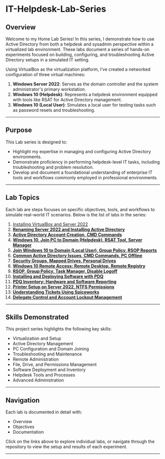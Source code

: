 # IT-Helpdesk-Lab-Series

## Overview

Welcome to my Home Lab Series! In this series, I demonstrate how to use Active Directory from both a helpdesk and sysadmin perspective within a virtualized lab environment. These labs document a series of hands-on experiments focused on building, configuring, and troubleshooting Active Directory setups in a simulated IT setting.

Using VirtualBox as the virtualization platform, I’ve created a networked configuration of three virtual machines:

1. **Windows Server 2022**: Serves as the domain controller and the system administrator's primary workstation.
2. **Windows 10 (Helpdesk)**: Represents a helpdesk environment equipped with tools like RSAT for Active Directory management.
3. **Windows 10 (Local User)**: Simulates a local user for testing tasks such as password resets and troubleshooting.

---

## Purpose

This Lab series is designed to:

- Highlight my expertise in managing and configuring Active Directory environments.
- Demonstrate proficiency in performing helpdesk-level IT tasks, including troubleshooting and problem resolution.
- Develop and document a foundational understanding of enterprise IT tools and workflows commonly employed in professional environments.

---

## Lab Topics

Each lab are steps focuses on specific objectives, tools, and workflows to simulate real-world IT scenarios. Below is the list of labs in the series:

1. [Installing VirtualBox and Server 2022](https://www.notion.so/Lab1) 
2. [**Renaming Server 2022 and Installing Active Directory**](https://www.notion.so/Lab2)
3. [**Active Directory Account Creation, CMD Commands**](https://www.notion.so/Lab3)
4. [**Windows 10, Join PC to Domain (Helpdesk), RSAT Tool, Server Manager**](https://www.notion.so/Lab4)
5. [**Join Windows 10 to Domain (Local User), Group Policy, RSOP Reports**](https://www.notion.so/Lab5)
6. [**Common Active Directory Issues, CMD Commands, PC Offline**](https://www.notion.so/Lab6)
7. [**Security Groups, Mapped Drives, Personal Drives**](https://www.notion.so/Lab7)
8. [**Windows 10 Remote Access: Remote Desktop, Remote Registry**](https://www.notion.so/Lab8)
9. [**RSOP, Group Policy, Task Manager, Disable Logoff**](https://www.notion.so/Lab9)
10. [**Installing and Deploying Software with PDQ**](https://www.notion.so/Lab10)
11. [**PDQ Inventory: Hardware and Software Reporting**](https://www.notion.so/Lab11)
12. [**Printer Setup on Server 2022, NTFS Permissions**](https://www.notion.so/Lab12)
13. [**Understanding Tickets Using Spiceworks**](https://www.notion.so/Lab13)
14. [**Delegate Control and Account Lockout Management**](https://www.notion.so/Lab14)

---

## Skills Demonstrated

This project series highlights the following key skills:

- Virtualization and Setup
- Active Directory Management
- PC Configuration and Domain Joining
- Troubleshooting and Maintenance
- Remote Administration
- File, Drive, and Permissions Management
- Software Deployment and Inventory
- Helpdesk Tools and Processes
- Advanced Administration

---

## Navigation

Each lab is documented in detail with:

- Overview
- Objectives
- Documentation

Click on the links above to explore individual labs, or navigate through the repository to view the setup and results of each experiment.

---


